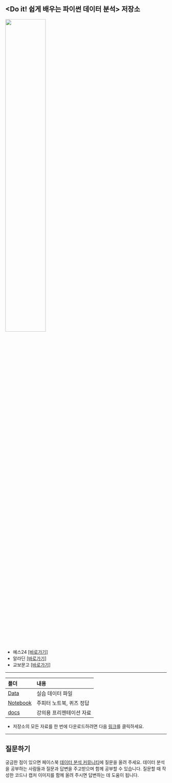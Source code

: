 <Do it! 쉽게 배우는 파이썬 데이터 분석> 저장소
---

<img src = "cover.png" width="50%">

- 예스24 [[바로가기]](http://www.yes24.com/Product/Goods/108947478) 
- 알라딘 [[바로가기]](https://www.aladin.co.kr/shop/wproduct.aspx?ItemId=293059248)
- 교보문고 [[바로가기]](http://www.kyobobook.co.kr/product/detailViewKor.laf?mallGb=KOR&ejkGb=KOR&barcode=9791163033493)

---

폴더           | 내용
:------------- |:-------------
[Data](https://github.com/youngwoos/Doit_Python/tree/main/Data) | 실습 데이터 파일
[Notebook](https://github.com/youngwoos/Doit_Python/tree/main/Notebook) | 주피터 노트북, 퀴즈 정답
[docs](https://github.com/youngwoos/Doit_Python/tree/main/docs) | 강의용 프리젠테이션 자료

- 저장소의 모든 자료를 한 번에 다운로드하려면 다음 [링크](https://github.com/youngwoos/Doit_Python/archive/refs/heads/main.zip)를 클릭하세요.

---

## 질문하기
궁금한 점이 있으면 페이스북 [데이터 분석 커뮤니티](https://www.facebook.com/groups/datacommunity)에 질문을 올려 주세요. 데이터 분석을 공부하는 사람들과 질문과 답변을 주고받으며 함께 공부할 수 있습니다. 질문할 때 작성한 코드나 캡처 이미지를 함께 올려 주시면 답변하는 데 도움이 됩니다.

